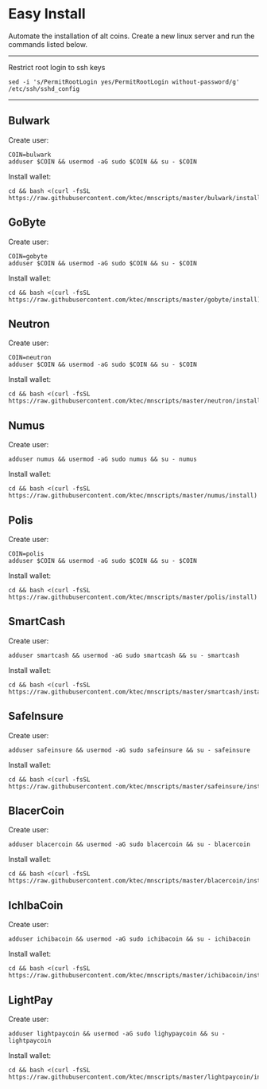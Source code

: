 # Easy Install

Automate the installation of alt coins.
Create a new linux server and run the commands listed below.

----

Restrict root login to ssh keys

```
sed -i 's/PermitRootLogin yes/PermitRootLogin without-password/g' /etc/ssh/sshd_config
```


----



## Bulwark

Create user:
```
COIN=bulwark
adduser $COIN && usermod -aG sudo $COIN && su - $COIN
```

Install wallet:
```
cd && bash <(curl -fsSL https://raw.githubusercontent.com/ktec/mnscripts/master/bulwark/install)
```

## GoByte

Create user:
```
COIN=gobyte
adduser $COIN && usermod -aG sudo $COIN && su - $COIN
```

Install wallet:
```
cd && bash <(curl -fsSL https://raw.githubusercontent.com/ktec/mnscripts/master/gobyte/install)
```

## Neutron

Create user:
```
COIN=neutron
adduser $COIN && usermod -aG sudo $COIN && su - $COIN
```

Install wallet:
```
cd && bash <(curl -fsSL https://raw.githubusercontent.com/ktec/mnscripts/master/neutron/install)
```

## Numus

Create user:
```
adduser numus && usermod -aG sudo numus && su - numus
```

Install wallet:
```
cd && bash <(curl -fsSL https://raw.githubusercontent.com/ktec/mnscripts/master/numus/install)
```

## Polis

Create user:
```
COIN=polis
adduser $COIN && usermod -aG sudo $COIN && su - $COIN
```

Install wallet:
```
cd && bash <(curl -fsSL https://raw.githubusercontent.com/ktec/mnscripts/master/polis/install)
```

## SmartCash

Create user:
```
adduser smartcash && usermod -aG sudo smartcash && su - smartcash
```

Install wallet:
```
cd && bash <(curl -fsSL https://raw.githubusercontent.com/ktec/mnscripts/master/smartcash/install)
```

## SafeInsure

Create user:
```
adduser safeinsure && usermod -aG sudo safeinsure && su - safeinsure
```

Install wallet:
```
cd && bash <(curl -fsSL https://raw.githubusercontent.com/ktec/mnscripts/master/safeinsure/install)
```

## BlacerCoin

Create user:
```
adduser blacercoin && usermod -aG sudo blacercoin && su - blacercoin
```

Install wallet:
```
cd && bash <(curl -fsSL https://raw.githubusercontent.com/ktec/mnscripts/master/blacercoin/install)
```

## IchIbaCoin

Create user:
```
adduser ichibacoin && usermod -aG sudo ichibacoin && su - ichibacoin
```

Install wallet:
```
cd && bash <(curl -fsSL https://raw.githubusercontent.com/ktec/mnscripts/master/ichibacoin/install)
```


## LightPay

Create user:
```
adduser lightpaycoin && usermod -aG sudo lighypaycoin && su - lightpaycoin
```

Install wallet:
```
cd && bash <(curl -fsSL https://raw.githubusercontent.com/ktec/mnscripts/master/lightpaycoin/install)
```
